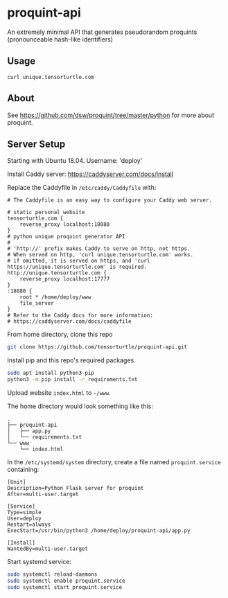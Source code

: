 # proquint-api
An extremely minimal API that generates pseudorandom proquints (pronounceable hash-like identifiers)

## Usage

```
curl unique.tensorturtle.com
```

## About

See https://github.com/dsw/proquint/tree/master/python for more about proquint.

## Server Setup

Starting with Ubuntu 18.04. Username: 'deploy'

Install Caddy server: https://caddyserver.com/docs/install

Replace the Caddyfile in `/etc/caddy/Caddyfile` with:
```
# The Caddyfile is an easy way to configure your Caddy web server.

# static personal website
tensorturtle.com {
	reverse_proxy localhost:18080
}
# python unique proquint generator API
#
# 'http://' prefix makes Caddy to serve on http, not https.
# When served on http, 'curl unique.tensorturtle.com' works.
# if omitted, it is served on https, and 'curl https://unique.tensorturtle.com' is required.
http://unique.tensorturtle.com {
	reverse_proxy localhost:17777
}
:18080 {
	root * /home/deploy/www
	file_server
}
# Refer to the Caddy docs for more information:
# https://caddyserver.com/docs/caddyfile
```

From home directory, clone this repo

```bash
git clone https://github.com/tensorturtle/proquint-api.git
```

Install pip and this repo's required packages.

```bash
sudo apt install python3-pip
python3 -m pip install -r requirements.txt
```

Upload website `index.html` to `~/www`.

The home directory would look something like this:

```
.
├── proquint-api
│   ├── app.py
│   └── requirements.txt
└── www
    └── index.html
```

In the `/etc/systemd/system` directory, create a file named `proquint.service` containing:

```
[Unit]
Description=Python Flask server for proquint
After=multi-user.target

[Service]
Type=simple
User=deploy
Restart=always
ExecStart=/usr/bin/python3 /home/deploy/proquint-api/app.py

[Install]
WantedBy=multi-user.target
```

Start systemd service:
```bash
sudo systemctl reload-daemons
sudo systemctl enable proquint.service
sudo systemctl start proquint.service
```
